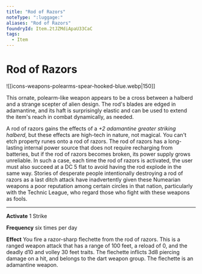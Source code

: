 ```yaml
---
title: "Rod of Razors"
noteType: ":luggage:"
aliases: "Rod of Razors"
foundryId: Item.2tJZMdiApaU33CaC
tags:
  - Item
---
```


# Rod of Razors
![[icons-weapons-polearms-spear-hooked-blue.webp|150]]

This ornate, polearm-like weapon appears to be a cross between a halberd and a strange scepter of alien design. The rod's blades are edged in adamantine, and its haft is surprisingly elastic and can be used to extend the item's reach in combat dynamically, as needed.

A rod of razors gains the effects of a _+2 adamantine greater striking halberd_, but these effects are high-tech in nature, not magical. You can't etch property runes onto a rod of razors. The rod of razors has a long-lasting internal power source that does not require recharging from batteries, but if the rod of razors becomes broken, its power supply grows unreliable. In such a case, each time the rod of razors is activated, the user must also succeed at a DC 5 flat to avoid having the rod explode in the same way. Stories of desperate people intentionally destroying a rod of razors as a last ditch attack have inadvertently given these Numearian weapons a poor reputation among certain circles in that nation, particularly with the Technic League, who regard those who fight with these weapons as fools.

* * *

**Activate** 1 Strike

**Frequency** six times per day

**Effect** You fire a razor-sharp flechette from the rod of razors. This is a ranged weapon attack that has a range of 100 feet, a reload of 0, and the deadly d10 and volley 30 feet traits. The flechette inflicts 3d8 piercing damage on a hit, and belongs to the dart weapon group. The flechette is an adamantine weapon.
